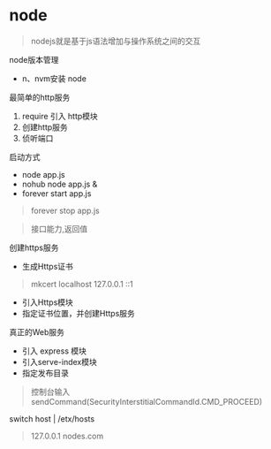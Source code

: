# node

> nodejs就是基于js语法增加与操作系统之间的交互

node版本管理
- n、nvm安装 node

最简单的http服务

1. require 引入 http模块
2. 创建http服务
3. 侦听端口

启动方式

- node app.js
- nohub node app.js &
- forever start app.js

> forever stop app.js

> 接口能力,返回值

创建https服务

- 生成Https证书

> mkcert localhost 127.0.0.1 ::1

- 引入Https模块
- 指定证书位置，并创建Https服务

真正的Web服务
- 引入 express 模块
- 引入serve-index模块
- 指定发布目录

> 控制台输入 sendCommand(SecurityInterstitialCommandId.CMD_PROCEED)

switch host | /etx/hosts
> 127.0.0.1 nodes.com

